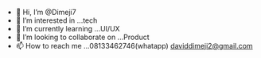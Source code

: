 - 👋 Hi, I’m @Dimeji7
- 👀 I’m interested in ...tech 
- 🌱 I’m currently learning ...UI/UX
- 💞️ I’m looking to collaborate on ...Product
- 📫 How to reach me ...08133462746(whatapp) daviddimeji2@gmail.com

<!---
Dimeji7/Dimeji7 is a ✨ special ✨ repository because its `README.md` (this file) appears on your GitHub profile.
You can click the Preview link to take a look at your changes.
--->
